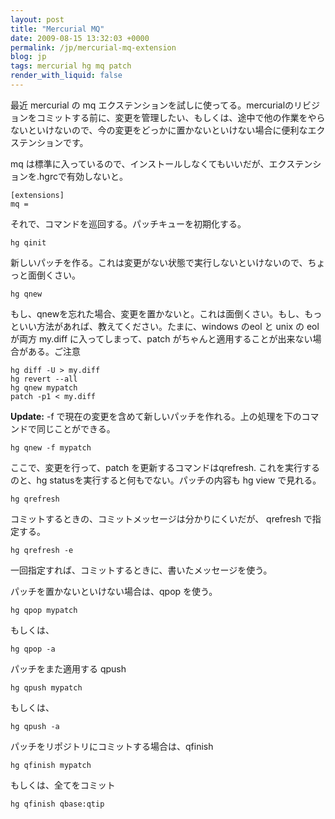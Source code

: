 ```yaml
---
layout: post
title: "Mercurial MQ"
date: 2009-08-15 13:32:03 +0000
permalink: /jp/mercurial-mq-extension
blog: jp
tags: mercurial hg mq patch
render_with_liquid: false
---
```


<!-- textlint-disable rousseau -->

最近 mercurial の mq
エクステンションを試しに使ってる。mercurialのリビジョンをコミットする前に、変更を管理したい、もしくは、途中で他の作業をやらないといけないので、今の変更をどっかに置かないといけない場合に便利なエクステンションです。

mq は標準に入っているので、インストールしなくてもいいだが、エクステンションを.hgrcで有効しないと。

```text
[extensions]
mq =
```

それで、コマンドを巡回する。パッチキューを初期化する。

```text
hg qinit
```

新しいパッチを作る。これは変更がない状態で実行しないといけないので、ちょっと面倒くさい。

```text
hg qnew
```

もし、qnewを忘れた場合、変更を置かないと。これは面倒くさい。もし、もっといい方法があれば、教えてください。たまに、windows のeol
と unix の eol が両方 my.diff に入ってしまって、patch がちゃんと適用することが出来ない場合がある。ご注意

```text
hg diff -U > my.diff
hg revert --all
hg qnew mypatch
patch -p1 < my.diff
```

**Update:** -f で現在の変更を含めて新しいパッチを作れる。上の処理を下のコマンドで同じことができる。

```text
hg qnew -f mypatch
```

ここで、変更を行って、patch を更新するコマンドはqrefresh. これを実行するのと、hg
statusを実行すると何もでない。パッチの内容も hg view
で見れる。

```text
hg qrefresh
```

コミットするときの、コミットメッセージは分かりにくいだが、 qrefresh で指定する。

```text
hg qrefresh -e
```

一回指定すれば、コミットするときに、書いたメッセージを使う。

パッチを置かないといけない場合は、qpop を使う。

```text
hg qpop mypatch
```

もしくは、

```text
hg qpop -a
```

パッチをまた適用する qpush

```text
hg qpush mypatch
```

もしくは、

```text
hg qpush -a
```

パッチをリポジトリにコミットする場合は、qfinish

```text
hg qfinish mypatch
```

もしくは、全てをコミット

```text
hg qfinish qbase:qtip
```

<!-- textlint-enable rousseau -->

